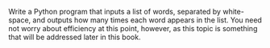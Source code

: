 Write a Python program that inputs a list of words, separated by white-
space, and outputs how many times each word appears in the list. You
need not worry about efficiency at this point, however, as this topic is
something that will be addressed later in this book.